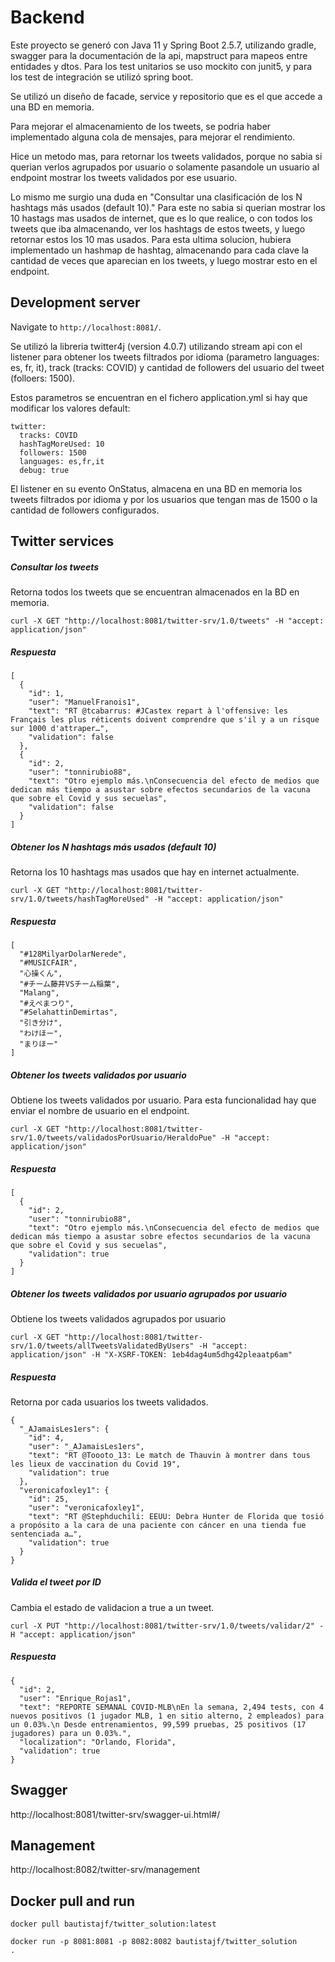 # Backend

Este proyecto se generó con Java 11 y Spring Boot 2.5.7, utilizando gradle, 
swagger para la documentación de la api, mapstruct para mapeos entre entidades y dtos.
Para los test unitarios se uso mockito con junit5, y para los test de integración se utilizó
spring boot. 

Se utilizó un diseño de facade, service y repositorio que es el que accede a una BD en memoria.

Para mejorar el almacenamiento de los tweets, se podria haber implementado alguna cola de mensajes, para
mejorar el rendimiento.

Hice un metodo mas, para retornar los tweets validados, porque no sabia si querian verlos agrupados por usuario o
solamente pasandole un usuario al endpoint mostrar los tweets validados por ese usuario.

Lo mismo me surgio una duda en "Consultar una clasificación de los N hashtags más usados (default 10)."
Para este no sabia si querian mostrar los 10 hastags mas usados de internet, que es lo que realice, o con todos los 
tweets que iba almacenando, ver los hashtags de estos tweets, y luego retornar estos los 10 mas usados.
Para esta ultima solucion, hubiera implementado un hashmap de hashtag, almacenando para cada clave la cantidad de veces
que aparecian en los tweets, y luego mostrar esto en el endpoint.

## Development server

Navigate to `http://localhost:8081/`. 

Se utilizó la libreria twitter4j (version 4.0.7) utilizando stream api con el listener 
para obtener los tweets filtrados por idioma (parametro languages: es, fr, it), 
track (tracks: COVID) y cantidad de followers del usuario del tweet (folloers: 1500).

Estos parametros se encuentran en el fichero application.yml si hay que modificar los 
valores default:
```
twitter:
  tracks: COVID
  hashTagMoreUsed: 10
  followers: 1500
  languages: es,fr,it
  debug: true
```

El listener en su evento OnStatus, almacena en una BD en memoria los tweets filtrados por idioma y por los usuarios
que tengan mas de 1500 o la cantidad de followers configurados.

## Twitter services

##### Consultar los tweets
Retorna todos los tweets que se encuentran almacenados en la BD en memoria.
```
curl -X GET "http://localhost:8081/twitter-srv/1.0/tweets" -H "accept: application/json"
```
##### Respuesta
```
[
  {
    "id": 1,
    "user": "ManuelFranois1",
    "text": "RT @tcabarrus: #JCastex repart à l'offensive: les Français les plus réticents doivent comprendre que s'il y a un risque sur 1000 d'attraper…",
    "validation": false
  },
  {
    "id": 2,
    "user": "tonnirubio88",
    "text": "Otro ejemplo más.\nConsecuencia del efecto de medios que dedican más tiempo a asustar sobre efectos secundarios de la vacuna que sobre el Covid y sus secuelas",
    "validation": false
  }
]
```


##### Obtener los N hashtags más usados (default 10)
Retorna los 10 hashtags mas usados que hay en internet actualmente. 
```
curl -X GET "http://localhost:8081/twitter-srv/1.0/tweets/hashTagMoreUsed" -H "accept: application/json"
```

##### Respuesta
```
[
  "#128MilyarDolarNerede",
  "#MUSICFAIR",
  "心操くん",
  "#チーム藤井VSチーム稲葉",
  "Malang",
  "#えぺまつり",
  "#SelahattinDemirtas",
  "引き分け",
  "わけほー",
  "まりほー"
]
```


##### Obtener los tweets validados por usuario
Obtiene los tweets validados por usuario. Para esta funcionalidad hay que enviar el nombre de usuario
en el endpoint.
```
curl -X GET "http://localhost:8081/twitter-srv/1.0/tweets/validadosPorUsuario/HeraldoPue" -H "accept: application/json"
```

##### Respuesta
```
[
  {
    "id": 2,
    "user": "tonnirubio88",
    "text": "Otro ejemplo más.\nConsecuencia del efecto de medios que dedican más tiempo a asustar sobre efectos secundarios de la vacuna que sobre el Covid y sus secuelas",
    "validation": true
  }
]
```

##### Obtener los tweets validados por usuario agrupados por usuario
Obtiene los tweets validados agrupados por usuario
```
curl -X GET "http://localhost:8081/twitter-srv/1.0/tweets/allTweetsValidatedByUsers" -H "accept: application/json" -H "X-XSRF-TOKEN: 1eb4dag4um5dhg42pleaatp6am"
```

##### Respuesta
Retorna por cada usuarios los tweets validados.
```
{
  "_AJamaisLes1ers": {
    "id": 4,
    "user": "_AJamaisLes1ers",
    "text": "RT @Toooto_13: Le match de Thauvin à montrer dans tous les lieux de vaccination du Covid 19",
    "validation": true
  },
  "veronicafoxley1": {
    "id": 25,
    "user": "veronicafoxley1",
    "text": "RT @Stephduchili: EEUU: Debra Hunter de Florida que tosió a propósito a la cara de una paciente con cáncer en una tienda fue sentenciada a…",
    "validation": true
  }
}
```



##### Valida el tweet por ID
Cambia el estado de validacion a true a un tweet.
```
curl -X PUT "http://localhost:8081/twitter-srv/1.0/tweets/validar/2" -H "accept: application/json"
```

##### Respuesta
```
{
  "id": 2,
  "user": "Enrique_Rojas1",
  "text": "REPORTE SEMANAL COVID-MLB\nEn la semana, 2,494 tests, con 4 nuevos positivos (1 jugador MLB, 1 en sitio alterno, 2 empleados) para un 0.03%.\n Desde entrenamientos, 99,599 pruebas, 25 positivos (17 jugadores) para un 0.03%.",
  "localization": "Orlando, Florida",
  "validation": true
}
``` 

## Swagger
http://localhost:8081/twitter-srv/swagger-ui.html#/

## Management
http://localhost:8082/twitter-srv/management


## Docker pull and run

```
docker pull bautistajf/twitter_solution:latest

docker run -p 8081:8081 -p 8082:8082 bautistajf/twitter_solution      .
```

